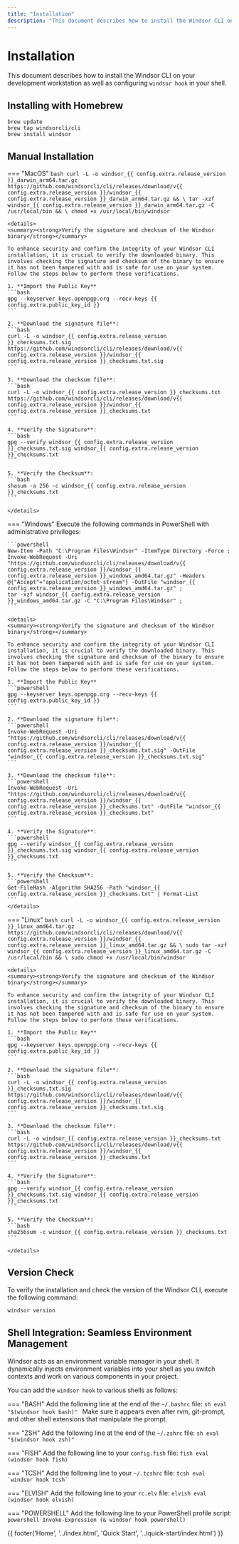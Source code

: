 ```yaml
---
title: "Installation"
description: "This document describes how to install the Windsor CLI on your development workstation as well as configuring `windsor hook` in your shell."
---
```

# Installation

This document describes how to install the Windsor CLI on your development workstation as well as configuring `windsor hook` in your shell.

## Installing with Homebrew

```
brew update
brew tap windsorcli/cli
brew install windsor
```

## Manual Installation

=== "MacOS"
    ```bash
    curl -L -o windsor_{{ config.extra.release_version }}_darwin_arm64.tar.gz https://github.com/windsorcli/cli/releases/download/v{{ config.extra.release_version }}/windsor_{{ config.extra.release_version }}_darwin_arm64.tar.gz && \
    tar -xzf windsor_{{ config.extra.release_version }}_darwin_arm64.tar.gz -C /usr/local/bin && \
    chmod +x /usr/local/bin/windsor
    ```

    <details>
    <summary><strong>Verify the signature and checksum of the Windsor binary</strong></summary>

    To enhance security and confirm the integrity of your Windsor CLI installation, it is crucial to verify the downloaded binary. This involves checking the signature and checksum of the binary to ensure it has not been tampered with and is safe for use on your system. Follow the steps below to perform these verifications.

    1. **Import the Public Key**
    ```bash
    gpg --keyserver keys.openpgp.org --recv-keys {{ config.extra.public_key_id }}
    ```

    2. **Download the signature file**:
    ```bash
    curl -L -o windsor_{{ config.extra.release_version }}_checksums.txt.sig https://github.com/windsorcli/cli/releases/download/v{{ config.extra.release_version }}/windsor_{{ config.extra.release_version }}_checksums.txt.sig
    ```

    3. **Download the checksum file**:
    ```bash
    curl -L -o windsor_{{ config.extra.release_version }}_checksums.txt https://github.com/windsorcli/cli/releases/download/v{{ config.extra.release_version }}/windsor_{{ config.extra.release_version }}_checksums.txt
    ```

    4. **Verify the Signature**:
    ```bash
    gpg --verify windsor_{{ config.extra.release_version }}_checksums.txt.sig windsor_{{ config.extra.release_version }}_checksums.txt
    ```

    5. **Verify the Checksum**:
    ```bash
    shasum -a 256 -c windsor_{{ config.extra.release_version }}_checksums.txt
    ```

    </details>

=== "Windows"
    Execute the following commands in PowerShell with administrative privileges:

    ```powershell
    New-Item -Path "C:\Program Files\Windsor" -ItemType Directory -Force ;
    Invoke-WebRequest -Uri "https://github.com/windsorcli/cli/releases/download/v{{ config.extra.release_version }}/windsor_{{ config.extra.release_version }}_windows_amd64.tar.gz" -Headers @{"Accept"="application/octet-stream"} -OutFile "windsor_{{ config.extra.release_version }}_windows_amd64.tar.gz" ;
    tar -xzf windsor_{{ config.extra.release_version }}_windows_amd64.tar.gz -C "C:\Program Files\Windsor" ;
    ```

    <details>
    <summary><strong>Verify the signature and checksum of the Windsor binary</strong></summary>

    To enhance security and confirm the integrity of your Windsor CLI installation, it is crucial to verify the downloaded binary. This involves checking the signature and checksum of the binary to ensure it has not been tampered with and is safe for use on your system. Follow the steps below to perform these verifications.

    1. **Import the Public Key**
    ```powershell
    gpg --keyserver keys.openpgp.org --recv-keys {{ config.extra.public_key_id }}
    ```

    2. **Download the signature file**:
    ```powershell
    Invoke-WebRequest -Uri "https://github.com/windsorcli/cli/releases/download/v{{ config.extra.release_version }}/windsor_{{ config.extra.release_version }}_checksums.txt.sig" -OutFile "windsor_{{ config.extra.release_version }}_checksums.txt.sig"
    ```

    3. **Download the checksum file**:
    ```powershell
    Invoke-WebRequest -Uri "https://github.com/windsorcli/cli/releases/download/v{{ config.extra.release_version }}/windsor_{{ config.extra.release_version }}_checksums.txt" -OutFile "windsor_{{ config.extra.release_version }}_checksums.txt"
    ```

    4. **Verify the Signature**:
    ```powershell
    gpg --verify windsor_{{ config.extra.release_version }}_checksums.txt.sig windsor_{{ config.extra.release_version }}_checksums.txt
    ```

    5. **Verify the Checksum**:
    ```powershell
    Get-FileHash -Algorithm SHA256 -Path "windsor_{{ config.extra.release_version }}_checksums.txt" | Format-List
    ```
    </details>

=== "Linux"
    ```bash
    curl -L -o windsor_{{ config.extra.release_version }}_linux_amd64.tar.gz https://github.com/windsorcli/cli/releases/download/v{{ config.extra.release_version }}/windsor_{{ config.extra.release_version }}_linux_amd64.tar.gz && \
    sudo tar -xzf windsor_{{ config.extra.release_version }}_linux_amd64.tar.gz -C /usr/local/bin && \
    sudo chmod +x /usr/local/bin/windsor
    ```

    <details>
    <summary><strong>Verify the signature and checksum of the Windsor binary</strong></summary>

    To enhance security and confirm the integrity of your Windsor CLI installation, it is crucial to verify the downloaded binary. This involves checking the signature and checksum of the binary to ensure it has not been tampered with and is safe for use on your system. Follow the steps below to perform these verifications.

    1. **Import the Public Key**
    ```bash
    gpg --keyserver keys.openpgp.org --recv-keys {{ config.extra.public_key_id }}
    ```

    2. **Download the signature file**:
    ```bash
    curl -L -o windsor_{{ config.extra.release_version }}_checksums.txt.sig https://github.com/windsorcli/cli/releases/download/v{{ config.extra.release_version }}/windsor_{{ config.extra.release_version }}_checksums.txt.sig
    ```

    3. **Download the checksum file**:
    ```bash
    curl -L -o windsor_{{ config.extra.release_version }}_checksums.txt https://github.com/windsorcli/cli/releases/download/v{{ config.extra.release_version }}/windsor_{{ config.extra.release_version }}_checksums.txt
    ```

    4. **Verify the Signature**:
    ```bash
    gpg --verify windsor_{{ config.extra.release_version }}_checksums.txt.sig windsor_{{ config.extra.release_version }}_checksums.txt
    ```

    5. **Verify the Checksum**:
    ```bash
    sha256sum -c windsor_{{ config.extra.release_version }}_checksums.txt
    ```

    </details>

## Version Check

To verify the installation and check the version of the Windsor CLI, execute the following command:

```bash
windsor version
```

## Shell Integration: Seamless Environment Management

Windsor acts as an environment variable manager in your shell. It dynamically injects environment variables into your shell as you switch contexts and work on various components in your project.

You can add the `windsor hook` to various shells as follows:

=== "BASH"
    Add the following line at the end of the `~/.bashrc` file:
    ```sh
    eval "$(windsor hook bash)"
    ```
    Make sure it appears even after rvm, git-prompt, and other shell extensions that manipulate the prompt.

=== "ZSH"
    Add the following line at the end of the `~/.zshrc` file:
    ```sh
    eval "$(windsor hook zsh)"
    ```

=== "FISH"
    Add the following line to your `config.fish` file:
    ```fish
    eval (windsor hook fish)
    ```

=== "TCSH"
    Add the following line to your `~/.tcshrc` file:
    ```tcsh
    eval `windsor hook tcsh`
    ```

=== "ELVISH"
    Add the following line to your `rc.elv` file:
    ```elvish
    eval (windsor hook elvish)
    ```

=== "POWERSHELL"
    Add the following line to your PowerShell profile script:
    ```powershell
    Invoke-Expression (& windsor hook powershell)
    ```

<div>
  {{ footer('Home', '../index.html', 'Quick Start', '../quick-start/index.html') }}
</div>

<script>
  document.getElementById('previousButton').addEventListener('click', function() {
    window.location.href = '../index.html'; 
  });
  document.getElementById('nextButton').addEventListener('click', function() {
    window.location.href = '../quick-start/index.html'; 
  });
</script>
